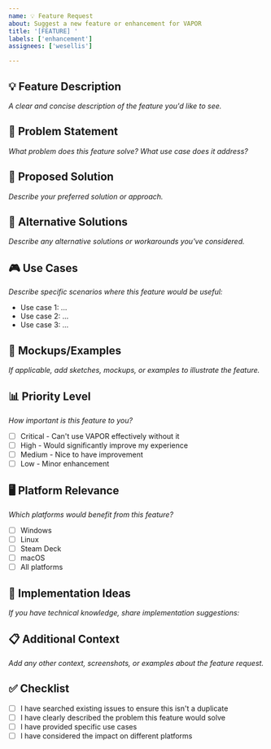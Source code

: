 ```yaml
---
name: 💡 Feature Request
about: Suggest a new feature or enhancement for VAPOR
title: '[FEATURE] '
labels: ['enhancement']
assignees: ['wesellis']

---
```


## 💡 **Feature Description**
*A clear and concise description of the feature you'd like to see.*

## 🎯 **Problem Statement**
*What problem does this feature solve? What use case does it address?*

## 🚀 **Proposed Solution**
*Describe your preferred solution or approach.*

## 🔄 **Alternative Solutions**
*Describe any alternative solutions or workarounds you've considered.*

## 🎮 **Use Cases**
*Describe specific scenarios where this feature would be useful:*

- Use case 1: ...
- Use case 2: ...
- Use case 3: ...

## 🎨 **Mockups/Examples**
*If applicable, add sketches, mockups, or examples to illustrate the feature.*

## 📊 **Priority Level**
*How important is this feature to you?*

- [ ] Critical - Can't use VAPOR effectively without it
- [ ] High - Would significantly improve my experience
- [ ] Medium - Nice to have improvement
- [ ] Low - Minor enhancement

## 🖥️ **Platform Relevance**
*Which platforms would benefit from this feature?*

- [ ] Windows
- [ ] Linux
- [ ] Steam Deck
- [ ] macOS
- [ ] All platforms

## 🔧 **Implementation Ideas**
*If you have technical knowledge, share implementation suggestions:*

## 📋 **Additional Context**
*Add any other context, screenshots, or examples about the feature request.*

## ✅ **Checklist**
- [ ] I have searched existing issues to ensure this isn't a duplicate
- [ ] I have clearly described the problem this feature would solve
- [ ] I have provided specific use cases
- [ ] I have considered the impact on different platforms